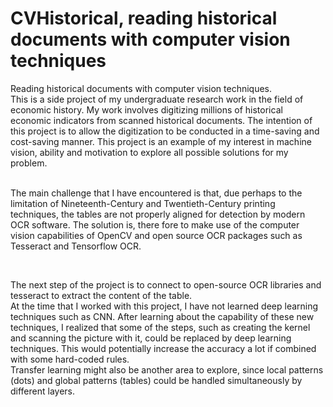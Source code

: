 # CVHistorical, reading historical documents with computer vision techniques
Reading historical documents with computer vision techniques. <br />
This is a side project of my undergraduate research work in the field of economic history. My work involves digitizing millions of historical economic indicators from scanned historical documents. The intention of this project is to allow the digitization to be conducted in a time-saving and cost-saving manner. This project is an example of my interest in machine vision, ability and motivation to explore all possible solutions for my problem. <br />
&nbsp;
&nbsp;

The main challenge that I have encountered is that, due perhaps to the limitation of Nineteenth-Century and Twentieth-Century printing techniques, the tables are not properly aligned for detection by modern OCR software.  The solution is, there fore to make use of the computer vision capabilities of OpenCV and open source OCR packages such as Tesseract and Tensorflow OCR.   <br />

&nbsp;
&nbsp;
&nbsp;

The next step of the project is to connect to open-source OCR libraries and tesseract to extract the content of the table. <br />
At the time that I worked with this project, I have not learned deep learning techniques such as CNN. After learning about the capability of these new techniques, I realized that some of the steps, such as creating the kernel and scanning the picture with it, could be replaced by deep learning techniques. This would potentially increase the accuracy a lot if combined with some hard-coded rules. <br />
Transfer learning might also be another area to explore, since local patterns (dots) and global patterns (tables) could be handled simultaneously by different layers.  <br />

